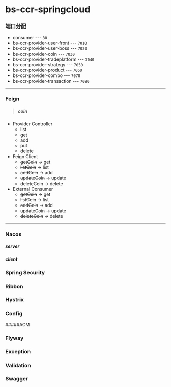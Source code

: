 # bs-ccr-springcloud


### 端口分配
* consumer  --- `80`
* bs-ccr-provider-user-front --- `7010`
* bs-ccr-provider-user-boss  --- `7020`
* bs-ccr-provider-coin  ---  `7030`
* bs-ccr-provider-tradeplatform  --- `7040`
* bs-ccr-provider-strategy  ---  `7050`
* bs-ccr-provider-product   ---  `7060`
* bs-ccr-provider-combo   ---   `7070`
* bs-ccr-provider-transaction  --- `7080`

-------
### Feign

> ##### coin
* Provider Controller
    * list
    * get
    * add
    * put
    * delete
* Feign Client
    * ~~getCoin~~ -> get
    * ~~listCoin~~  -> list
    * ~~addCoin~~  -> add 
    * ~~updateCoin~~  -> update
    * ~~deleteCoin~~  -> delete
* External Consumer
    * ~~getCoin~~ -> get
    * ~~listCoin~~  -> list
    * ~~addCoin~~  -> add 
    * ~~updateCoin~~  -> update
    * ~~deleteCoin~~  -> delete

-------

### Nacos
##### server
##### client

### Spring Security


### Ribbon




### Hystrix 


### Config
#####ACM


### Flyway

### Exception

### Validation


### Swagger
